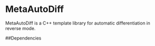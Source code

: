 # MetaAutoDiff
MetaAutoDiff is a C++ template library for automatic differentiation in reverse mode.

##Dependencies
